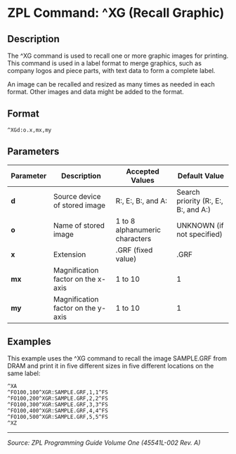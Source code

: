 # ZPL Command: ^XG (Recall Graphic)

## Description
The ^XG command is used to recall one or more graphic images for printing. This command is used in a label format to merge graphics, such as company logos and piece parts, with text data to form a complete label.

An image can be recalled and resized as many times as needed in each format. Other images and data might be added to the format.

## Format
```
^XGd:o.x,mx,my
```

## Parameters
| Parameter | Description | Accepted Values | Default Value |
|-----------|-------------|----------------|---------------|
| **d** | Source device of stored image | R:, E:, B:, and A: | Search priority (R:, E:, B:, and A:) |
| **o** | Name of stored image | 1 to 8 alphanumeric characters | UNKNOWN (if not specified) |
| **x** | Extension | .GRF (fixed value) | .GRF |
| **mx** | Magnification factor on the x-axis | 1 to 10 | 1 |
| **my** | Magnification factor on the y-axis | 1 to 10 | 1 |

## Examples
This example uses the ^XG command to recall the image SAMPLE.GRF from DRAM and print it in five different sizes in five different locations on the same label:

```zpl
^XA
^FO100,100^XGR:SAMPLE.GRF,1,1^FS
^FO100,200^XGR:SAMPLE.GRF,2,2^FS
^FO100,300^XGR:SAMPLE.GRF,3,3^FS
^FO100,400^XGR:SAMPLE.GRF,4,4^FS
^FO100,500^XGR:SAMPLE.GRF,5,5^FS
^XZ
```

---
*Source: ZPL Programming Guide Volume One (45541L-002 Rev. A)*